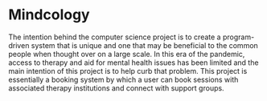 # Mindcology
The intention behind the computer science project is to create a program-driven system that is unique and one that may be beneficial to the common people when thought over on a large scale. In this era of the pandemic, access to therapy and aid for mental health issues has been limited and the main intention of this project is to help curb that problem. This project is essentially a booking system by which a user can book sessions with associated therapy institutions and connect with support groups.
